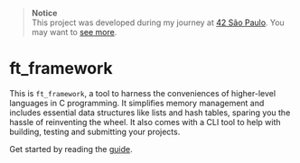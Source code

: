 > **Notice**  
This project was developed during my journey at [42 São Paulo](https://github.com/42sp).  You may want to [see more](https://github.com/brenohildebrand/42).

# ft_framework

This is `ft_framework`, a tool to harness the conveniences of higher-level languages in C programming. It simplifies memory management and includes essential data structures like lists and hash tables, sparing you the hassle of reinventing the wheel. It also comes with a CLI tool to help with building, testing and submitting your projects.

Get started by reading the [guide](docs/GUIDE.md).
